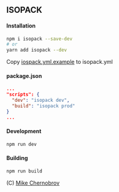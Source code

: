 ## ISOPACK

#### Installation
```bash
npm i isopack --save-dev
# or
yarn add isopack --dev
```

Copy [iospack.yml.example](https://github.com/mrsum/isopack/blob/master/isopack.yml.example) to isopack.yml


#### package.json
```json
...
"scripts": {
  "dev": "isopack dev",
  "build": "isopack prod"
}
...

```

#### Development
```bash
npm run dev
```

#### Building
```bash
npm run build
```

(C) [Mike Chernobrov](https://github.com/mrsum/)
